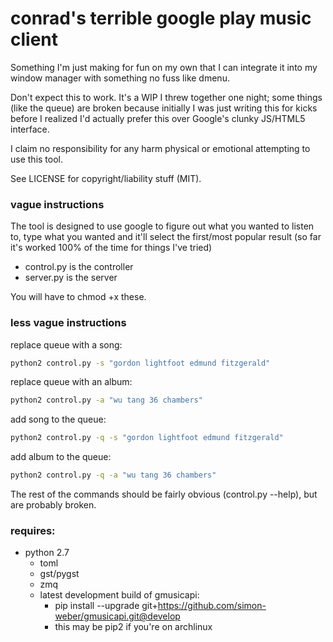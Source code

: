 # conrad's terrible google play music client

Something I'm just making for fun on my own that I can integrate
it into my window manager with something no fuss like dmenu.

Don't expect this to work. It's a WIP I threw together one night;
some things (like the queue) are broken because initially I was
just writing this for kicks before I realized I'd actually prefer
this over Google's clunky JS/HTML5 interface.

I claim no responsibility for any harm physical or emotional
attempting to use this tool.

See LICENSE for copyright/liability stuff (MIT).

### vague instructions

The tool is designed to use google to figure out what you wanted to listen to,
type what you wanted and it'll select the first/most popular result (so far it's
worked 100% of the time for things I've tried)

* control.py is the controller
* server.py is the server

You will have to chmod +x these.

### less vague instructions

replace queue with a song:

```sh
python2 control.py -s "gordon lightfoot edmund fitzgerald"
```

replace queue with an album:

```sh
python2 control.py -a "wu tang 36 chambers"
```

add song to the queue:

```sh
python2 control.py -q -s "gordon lightfoot edmund fitzgerald"
```

add album to the queue:

```sh
python2 control.py -q -a "wu tang 36 chambers"
```

The rest of the commands should be fairly obvious (control.py --help), but are probably broken.

### requires:

* python 2.7
  * toml
  * gst/pygst
  * zmq
  * latest development build of gmusicapi:
	* pip install --upgrade git+https://github.com/simon-weber/gmusicapi.git@develop
	* this may be pip2 if you're on archlinux

